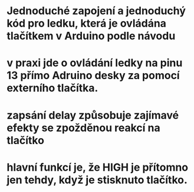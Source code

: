 # Jednoduché zapojení a jednoduchý kód pro ledku, která je ovládána tlačítkem v Arduino podle návodu
# v praxi jde o ovládání ledky na pinu 13 přímo Adruino desky za pomocí externího tlačítka. 
# zapsání delay způsobuje zajímavé efekty se zpožděnou reakcí na tlačítko
# hlavní funkcí je, že HIGH je přítomno jen tehdy, když je stisknuto tlačítko.